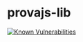 # provajs-lib

[![Known Vulnerabilities](https://snyk.io/test/npm/prova-lib/badge.svg)](https://snyk.io/test/npm/prova-lib)

